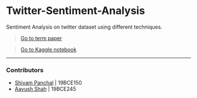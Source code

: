 # Twitter-Sentiment-Analysis

Sentiment Analysis on twitter dataset using different techniques.

> [Go to term paper](https://www.overleaf.com/read/ggbxzpgbwhct)

> [Go to Kaggle notebook](https://www.kaggle.com/aayush349/twitter-sentiment-analysis)

--- 
### Contributors
 - [Shivam Panchal](https://github.com/shivam-0105) | 19BCE150
 - [Aayush Shah](https://github.com/Shah-Aayush) | 19BCE245
